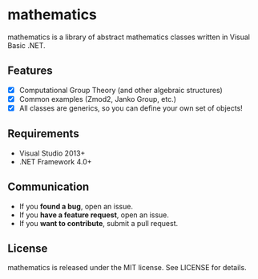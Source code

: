 # mathematics

mathematics is a library of abstract mathematics classes written in Visual Basic .NET.

## Features

- [x] Computational Group Theory (and other algebraic structures)
- [x] Common examples (Zmod2, Janko Group, etc.)
- [x] All classes are generics, so you can define your own set of objects!

## Requirements

- Visual Studio 2013+
- .NET Framework 4.0+

## Communication

- If you **found a bug**, open an issue.
- If you **have a feature request**, open an issue.
- If you **want to contribute**, submit a pull request.

## License

mathematics is released under the MIT license. See LICENSE for details.

